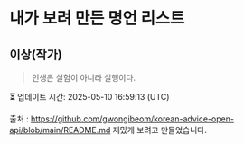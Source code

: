 # 내가 보려 만든 명언 리스트

##  이상(작가)
> 인생은 실험이 아니라 실행이다.


⏳ 업데이트 시간: 2025-05-10 16:59:13 (UTC)

출처 : https://github.com/gwongibeom/korean-advice-open-api/blob/main/README.md
재밌게 보려고 만들었습니다.
